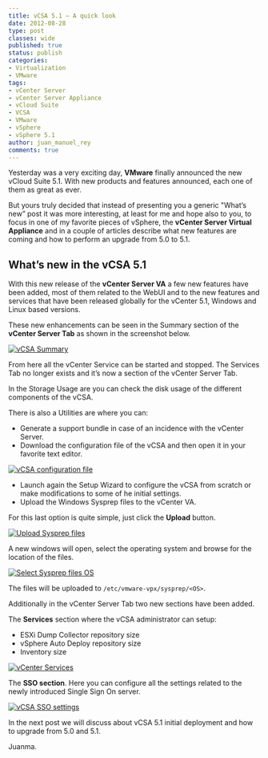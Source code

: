 ```yaml
---
title: vCSA 5.1 – A quick look
date: 2012-08-28
type: post
classes: wide
published: true
status: publish
categories:
- Virtualization
- VMware
tags:
- vCenter Server
- vCenter Server Appliance
- vCloud Suite
- VCSA
- VMware
- vSphere
- vSphere 5.1
author: juan_manuel_rey
comments: true
---
```


Yesterday was a very exciting day, **VMware** finally announced the new vCloud Suite 5.1. With new products and features announced, each one of them as great as ever.

But yours truly decided that instead of presenting you a generic "What’s new” post it was more interesting, at least for me and hope also to you, to focus in one of my favorite pieces of vSphere, the **vCenter Server Virtual Appliance** and in a couple of articles describe what new features are coming and how to perform an upgrade from 5.0 to 5.1.

## What’s new in the vCSA 5.1

With this new release of the **vCenter Server VA** a few new features have been added, most of them related to the WebUI and to the new features and services that have been released globally for the vCenter 5.1, Windows and Linux based versions.

These new enhancements can be seen in the Summary section of the **vCenter Server Tab** as shown in the screenshot below.

[![](/assets/images/vcsa_summary.png "vCSA Summary")]({{site.url}}/assets/images/vcsa_summary.png)

From here all the vCenter Service can be started and stopped. The Services Tab no longer exists and it’s now a section of the vCenter Server Tab.

In the Storage Usage are you can check the disk usage of the different components of the vCSA.

There is also a Utilities are where you can:

- Generate a support bundle in case of an incidence with the vCenter Server.
- Download the configuration file of the vCSA and then open it in your favorite text editor.

[![](/assets/images/vcsa_config_file.png "vCSA configuration file")]({{site.url}}/assets/images/vcsa_config_file.png)

- Launch again the Setup Wizard to configure the vCSA from scratch or make modifications to some of he initial settings.
- Upload the Windows Sysprep files to the vCenter VA.

For this last option is quite simple, just click the **Upload** button.

[![](/assets/images/vcsa_upload_sysprep_files.png "Upload Sysprep files")]({{site.url}}/assets/images/vcsa_upload_sysprep_files.png)

A new windows will open, select the operating system and browse for the location of the files.

[![](/assets/images/sysprep_files_upload_screen.png "Select Sysprep files OS")]({{site.url}}/assets/images/sysprep_files_upload_screen.png)

The files will be uploaded to `/etc/vmware-vpx/sysprep/<OS>`.

Additionally in the vCenter Server Tab two new sections have been added.

The **Services** section where the vCSA administrator can setup:

- ESXi Dump Collector repository size
- vSphere Auto Deploy repository size
- Inventory size

[![](/assets/images/vcsa_vc_services.png "vCenter Services")]({{site.url}}/assets/images/vcsa_vc_services.png)

The **SSO section**. Here you can configure all the settings related to the newly introduced Single Sign On server.

[![](/assets/images/vcsa_sso_settings.png "vCSA SSO settings")]({{site.url}}/assets/images/vcsa_sso_settings.png)

In the next post we will discuss about vCSA 5.1 initial deployment and how to upgrade from 5.0 and 5.1.

Juanma.

